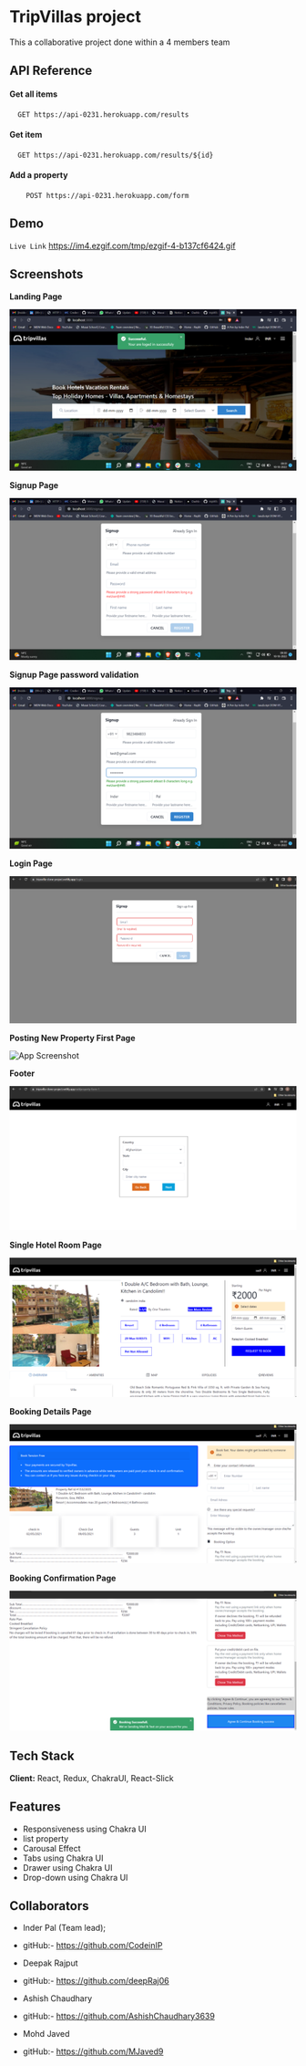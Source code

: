 
# TripVillas project

This a collaborative project done within a 4 members team

## API Reference

#### Get all items

```http
  GET https://api-0231.herokuapp.com/results
```

#### Get item

```http
  GET https://api-0231.herokuapp.com/results/${id}
```
#### Add a property
``` http
    POST https://api-0231.herokuapp.com/form
```

## Demo

`Live Link` https://im4.ezgif.com/tmp/ezgif-4-b137cf6424.gif

## Screenshots

**Landing Page**

![App Screenshot](https://github.com/Inder-Pal-github/tripVillas-Clone/blob/master/Screenshots/LandingPage.png?raw=true)

**Signup Page**

![App Screenshot](https://github.com/Inder-Pal-github/tripVillas-Clone/blob/master/Screenshots/SignupForm.png?raw=true)

**Signup Page password validation**

![App Screenshot](https://github.com/Inder-Pal-github/tripVillas-Clone/blob/master/Screenshots/SignupFormvalid.png?raw=true)

**Login Page**

![App Screenshot](https://github.com/Inder-Pal-github/tripVillas-Clone/blob/master/Screenshots/LoginForm.png?raw=true)

**Posting New Property First Page**

![App Screenshot](https://github.com/deepRaj06/kindly-earthquake-283/blob/master/Screenshots/PostingNewProperty.png?raw=true)

**Footer**

![App Screenshot](https://github.com/Inder-Pal-github/tripVillas-Clone/blob/master/Screenshots/PostingNewProperty.png?raw=true)

**Single Hotel Room Page**

![App Screenshot](https://github.com/Inder-Pal-github/tripVillas-Clone/blob/master/Screenshots/IndividualRoomDetails.png?raw=true)

**Booking Details Page**

![App Screenshot](https://github.com/Inder-Pal-github/tripVillas-Clone/blob/master/Screenshots/BookingDetails.png?raw=true)

**Booking Confirmation Page**

![App Screenshot](https://github.com/Inder-Pal-github/tripVillas-Clone/blob/master/Screenshots/BookingConfirmation.png?raw=true)

## Tech Stack

**Client:** React, Redux, ChakraUI, React-Slick



## Features

- Responsiveness using Chakra UI
- list property
- Carousal Effect
- Tabs using Chakra UI
- Drawer using Chakra UI
- Drop-down using Chakra UI


## Collaborators
- Inder Pal  (Team lead);
- gitHub:- https://github.com/CodeinIP

- Deepak Rajput 
- gitHub:- https://github.com/deepRaj06

- Ashish Chaudhary
- gitHub:- https://github.com/AshishChaudhary3639

- Mohd Javed
- gitHub:- https://github.com/MJaved9
